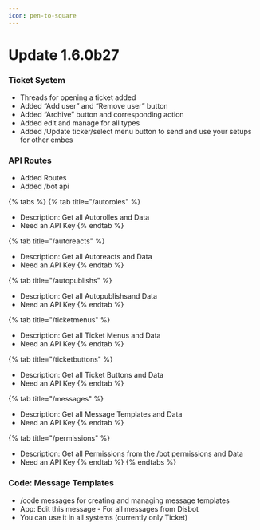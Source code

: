 ```yaml
---
icon: pen-to-square
---
```


# Update 1.6.0b27

### Ticket System

* Threads for opening a ticket added&#x20;
* Added “Add user” and “Remove user” button&#x20;
* Added “Archive” button and corresponding action&#x20;
* Added edit and manage for all types&#x20;
* Added /Update ticker/select menu button to send and use your setups for other embes

### API Routes

* Added Routes&#x20;
* Added /bot api

{% tabs %}
{% tab title="/autoroles" %}
- Description: Get all Autorolles and Data
- Need an API Key&#x20;
{% endtab %}

{% tab title="/autoreacts" %}
* Description: Get all Autoreacts and Data
* Need an API Key&#x20;
{% endtab %}

{% tab title="/autopublishs" %}
* Description: Get all Autopublishsand Data
* Need an API Key&#x20;
{% endtab %}

{% tab title="/ticketmenus" %}
* Description: Get all Ticket Menus and Data
* Need an API Key&#x20;
{% endtab %}

{% tab title="/ticketbuttons" %}
* Description: Get all Ticket Buttons and Data
* Need an API Key&#x20;
{% endtab %}

{% tab title="/messages" %}
* Description: Get all Message Templates and Data
* Need an API Key&#x20;
{% endtab %}

{% tab title="/permissions" %}
* Description: Get all Permissions from the /bot permissions and Data
* Need an API Key&#x20;
{% endtab %}
{% endtabs %}

### Code: Message Templates

* /code messages for creating and managing message templates&#x20;
* App: Edit this message - For all messages from Disbot&#x20;
* You can use it in all systems (currently only Ticket)









